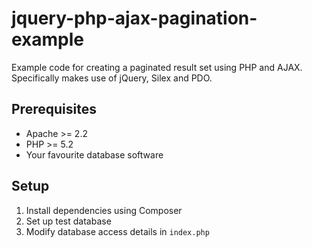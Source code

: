 # jquery-php-ajax-pagination-example

Example code for creating a paginated result set using PHP and AJAX. Specifically makes use of jQuery, Silex and PDO.

## Prerequisites

- Apache >= 2.2
- PHP >= 5.2
- Your favourite database software

## Setup

1. Install dependencies using Composer
2. Set up test database
3. Modify database access details in `index.php`